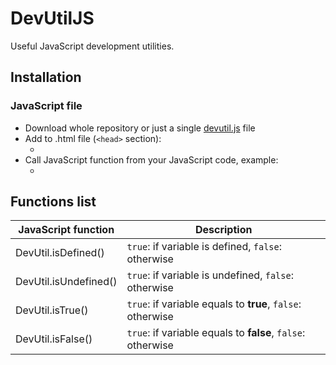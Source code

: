 # DevUtilJS

Useful JavaScript development utilities.

## Installation

### JavaScript file

 * Download whole repository or just a single [devutil.js](dist/devutil.js) file
 * Add to .html file (`<head>` section):
   * <script src="devutil.js"></script>
 * Call JavaScript function from your JavaScript code, example:
   * <script type="application/javascript">console.log(DevUtil.isTrue(true));</script>

## Functions list

| JavaScript function   | Description                                                 |
| --------------------- | ----------------------------------------------------------- |
| DevUtil.isDefined()   | `true`: if variable is defined, `false`: otherwise          |
| DevUtil.isUndefined() | `true`: if variable is undefined, `false`: otherwise        |
| DevUtil.isTrue()      | `true`: if variable equals to **true**, `false`: otherwise  |
| DevUtil.isFalse()     | `true`: if variable equals to **false**, `false`: otherwise |
